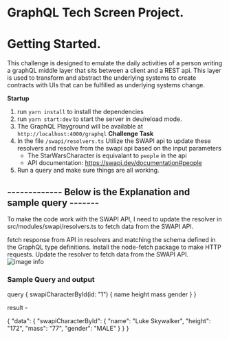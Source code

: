 # GraphQL Tech Screen Project. 

# Getting Started. 
This challenge is designed to emulate the daily activities of a person writing a graphQL middle layer that sits between a client and a REST api. This layer is used to transform and abstract the underlying systems to create contracts with UIs that can be fulfilled as underlying systems change. 

**Startup**
1. run `yarn install` to install the dependencies
2. run `yarn start:dev` to start the server in dev/reload mode. 
3. The GraphQL Playground will be available at `http://localhost:4000/graphql`
**Challenge Task**
4. In the file `/swapi/resolvers.ts` Utilize the SWAPI api to update these resolvers and resolve from the swapi api based on the input parameters
    - The StarWarsCharacter is equivalant to `people` in the api
    - API documentation: https://swapi.dev/documentation#people
5. Run a query and make sure things are all working. 
## ------------- Below is the Explanation and sample query -------
To make the code work with the SWAPI API, I need to update the resolver in src/modules/swapi/resolvers.ts to fetch data from the SWAPI API.

fetch response from API in resolvers and matching the schema defined in the GraphQL type definitions. 
Install the node-fetch package to make HTTP requests.
Update the resolver to fetch data from the SWAPI API.
![image info](./iQueryRes.jpg)
### Sample Query and output
query {
  swapiCharacterById(id: "1") {
    name
    height
    mass
    gender
  }
}

result - 

{
  "data": {
    "swapiCharacterById": {
      "name": "Luke Skywalker",
      "height": "172",
      "mass": "77",
      "gender": "MALE"
    }
  }
}
